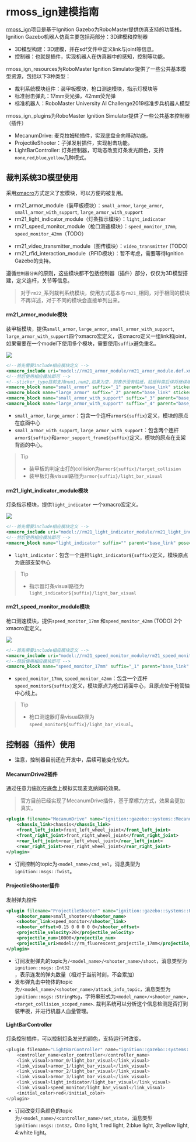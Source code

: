 # rmoss_ign建模指南

[rmoss_ign](https://github.com/robomaster-oss/rmoss_ign)项目是基于Ignition Gazebo为RoboMaster提供仿真支持的功能栈，Ignition Gazebo机器人仿真主要包括两部分：3D建模和控制器

* 3D模型构建：3D建模，并在sdf文件中定义link与joint等信息。
* 控制器：也就是插件，实现机器人在仿真器中的感知，控制等功能。

rmoss_ign_resources为RoboMaster Ignition Simulator提供了一些公共基本模型资源，包括以下3种类型：

* 裁判系统模块组件：装甲板模块，枪口测速模块，指示灯模块等
* 标准射击弹丸：17mm荧光弹，42mm荧光弹
* 标准机器人：RoboMaster University AI Challenge2019标准步兵机器人模型

rmoss_ign_plugins为RoboMaster Ignition Simulator提供了一些公共基本控制器（插件）

- MecanumDrive: 麦克拉姆轮插件，实现底盘全向移动功能。
- ProjectileShooter：子弹发射插件，实现射击功能。
- LightBarController: 灯条控制器，可动态改变灯条发光颜色，支持`none`,`red`,`blue`,`yellow`几种模式。

## 裁判系统3D模型使用

采用[xmacro](https://github.com/gezp/xmacro)方式定义了宏模块，可以方便的被复用。

* rm21_armor_module（装甲板模块）：`small_armor`, `large_armor`, `small_armor_with_support`, `large_armor_with_support`
* rm21_light_indicator_module（灯条指示模块）：`light_indicator` 
* rm21_speed_monitor_module（枪口测速模块）：`speed_monitor_17mm`, `speed_monitor_42mm`（TODO）

- rm21_video_transmitter_module（图传模块）：`video_transmitter` (TODO)
- rm21_rfid_interaction_module（RFID模块）：暂不考虑，需要等待Ignition Gazebo的支持。

遵循`控制器分离`的原则，这些模块都不包括控制器（插件）部分，仅仅为3D模型搭建，定义连杆，关节等信息。

> 对于`rm22_`系列裁判系统模块，使用方式基本与`rm21_`相同，对于相同的模块不再详述，对于不同的模块会直接单列出来。

#### rm21_armor_module模块

装甲板模块，提供`small_armor`, `large_armor`, `small_armor_with_support`, `large_armor_with_support`四个xmacro宏定义，该xmacro定义一组link和joint，如果需要在一个model下使用多个模块，需要使用`suffix`避免重名。

![](imgs/rm21_armor_module.png)

```xml
<!--首先需要include相应模块定义 -->
<xmacro_include uri="model://rm21_armor_module/rm21_armor_module.def.xmacro" />
<!--然后使用相应模块即可 -->
<!--sticker_type目前支持num1,num2,如果为空，则表示没有贴纸，贴纸种类后续将继续增加 -->
<xmacro_block name="small_armor" suffix="_1" parent="base_link" sticker_type="" pose="0 -0.15 0.2 0 0 0"/>
<xmacro_block name="large_armor" suffix="_2" parent="base_link" sticker_type="num1" pose="0 0.15 0.2 0 0 0"/>
<xmacro_block name="small_armor_with_support" suffix="_3" parent="base_link" sticker_type="num2" pose="0.2 0 0 0 0 0"/>
<xmacro_block name="large_armor_with_support" suffix="_4" parent="base_link" sticker_type="num2" pose="0 0.2 0 0 0 1.57"/>
```

* `small_armor`, `large_armor`：包含一个连杆`armor${suffix}`定义，模块的原点在底面中心
* `small_armor_with_support`, `large_armor_with_support`：包含两个连杆`armor${suffix}`和`armor_support_frame${suffix}`定义，模块的原点在支架背面的中心。

> Tip
>
> * 装甲板的判定击打的collision为`armor${suffix}/target_collision`
> * 装甲板灯条visual路径为`armor{suffix}/light_bar_visual`

#### rm21_light_indicator_module模块

灯条指示模块，提供`light_indicator` 一个xmacro宏定义。

![](imgs/rm21_light_indicator_module.png)

```xml
<!--首先需要include相应模块定义 -->  
<xmacro_include uri="model://rm21_light_indicator_module/rm21_light_indicator_module.def.xmacro" />
<!--然后使用相应模块即可 -->
<xmacro_block name="light_indicator" suffix="" parent="base_link" pose="0 0 0.2 0 0 0"/>
```

* `light_indicator`：包含一个连杆`light_indicator${suffix}`定义，模块原点为底部支架中心

> Tip
>
> * 指示器灯条visual路径为`light_indicator${suffix}/light_bar_visual`

#### rm21_speed_monitor_module模块

枪口测速模块，提供`speed_monitor_17mm` 和`speed_monitor_42mm` (TODO) 2个xmacro宏定义。

![](imgs/rm21_speed_monitor_module.png)

```xml
<!--首先需要include相应模块定义 -->  
<xmacro_include uri="model://rm21_speed_monitor_module/rm21_speed_monitor_module.def.xmacro" />
<!--然后使用相应模块即可 -->
<xmacro_block name="speed_monitor_17mm" suffix="_1" parent="base_link" rgb="1 0 0" pose="0.2 0 0 0 0 0"/> 
```

* `speed_monitor_17mm`, `speed_monitor_42mm`：包含一个连杆`speed_monitor${suffix}`定义，模块原点为枪口背面中心，且原点位于枪管轴中心线上。

> Tip
>
> * 枪口测速器灯条visual路径为`speed_monitor${suffix}/light_bar_visual`。

## 控制器（插件）使用

* 注意，控制器目前还在开发中，后续可能变化较大。

#### MecanumDrive2插件

通过任意力施加在底盘上模拟实现麦克纳姆轮效果。

> 官方目前已经实现了MecanumDrive插件，基于摩檫力方式，效果会更加真实。

```xml
<plugin filename="MecanumDrive" name="ignition::gazebo::systems::MecanumDrive2">
    <chassis_link>chassis</chassis_link>
    <front_left_joint>front_left_wheel_joint</front_left_joint>
    <front_right_joint>front_right_wheel_joint</front_right_joint>
    <rear_left_joint>rear_left_wheel_joint</rear_left_joint>
    <rear_right_joint>rear_right_wheel_joint</rear_right_joint>
</plugin>
```

* 订阅控制的topic为`<model_name>/cmd_vel`，消息类型为`ignition::msgs::Twist`。

#### ProjectileShooter插件 

发射弹丸控件

```xml
<plugin filename="ProjectileShooter" name="ignition::gazebo::systems::ProjectileShooter">
    <shooter_name>small_shooter</shooter_name>
    <shooter_link>speed_monitor</shooter_link>
    <shooter_offset>0.15 0 0 0 0 0</shooter_offset>
    <projectile_velocity>20</projectile_velocity>
    <projectile_num>10000</projectile_num>
    <projectile_uri>model://rm_fluorescent_projectile_17mm</projectile_uri>
</plugin>
```

* 订阅发射弹丸的topic为`/<model_name>/<shooter_name>/shoot`，消息类型为`ignition::msgs::Int32`，表示连发的弹丸数量（相对于当前时刻，不会累加）
* 发布弹丸击中物体的topic为`/<model_name>/<shooter_name>/attack_info_topic`，消息类型为`ignition::msgs::StringMsg`，字符串形式为`<model_name>/<shooter_name>, <target_collision_scoped_name>`. 裁判系统可以分析这个信息检测是否打到装甲板，并进行机器人血量管理。

#### LightBarController

灯条控制插件，可以控制灯条发光的颜色，支持运行时改变。

```c++
<plugin filename="LightBarController" name="ignition::gazebo::systems::LightBarController">
    <controller_name>color_controller</controller_name>
    <link_visual>armor_0/light_bar_visual</link_visual>
    <link_visual>armor_1/light_bar_visual</link_visual>
    <link_visual>armor_2/light_bar_visual</link_visual>
    <link_visual>armor_3/light_bar_visual</link_visual>
    <link_visual>light_indicator/light_bar_visual</link_visual>
    <link_visual>speed_monitor/light_bar_visual</link_visual>
    <initial_color>red</initial_color>
</plugin>
```

* 订阅改变灯条颜色的topic为`/<model_name>/<controller_name>/set_state`，消息类型`ignition::msgs::Int32`，0:no light, 1:red light, 2:blue light, 3:yellow light, 4:white light。

